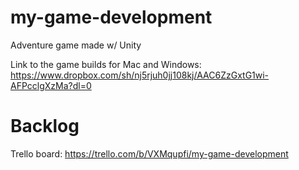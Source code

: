 # my-game-development
Adventure game made w/ Unity

Link to the game builds for Mac and Windows: https://www.dropbox.com/sh/nj5rjuh0jj108kj/AAC6ZzGxtG1wi-AFPcclgXzMa?dl=0


# Backlog
Trello board: https://trello.com/b/VXMqupfi/my-game-development
